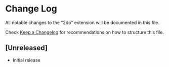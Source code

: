 # Change Log

All notable changes to the "2do" extension will be documented in this file.

Check [Keep a Changelog](http://keepachangelog.com/) for recommendations on how to structure this file.

## [Unreleased]

- Initial release